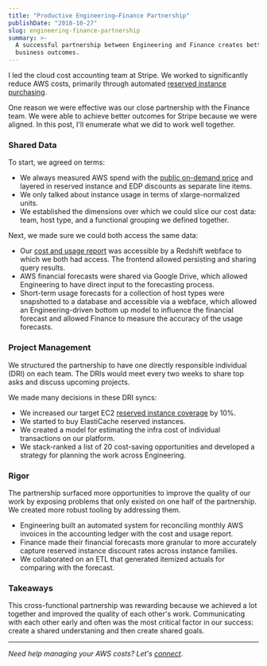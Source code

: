 ```yaml
---
title: "Productive Engineering–Finance Partnership"
publishDate: "2018-10-27"
slug: engineering-finance-partnership
summary: >-
  A successful partnership between Engineering and Finance creates better
  business outcomes.
---
```


I led the cloud cost accounting team at Stripe. We worked to significantly
reduce AWS costs, primarily through automated [reserved instance purchasing].

One reason we were effective was our close partnership with the Finance team. We
were able to achieve better outcomes for Stripe because we were aligned. In this
post, I'll enumerate what we did to work well together.

[reserved instance purchasing]: https://stripe.com/blog/aws-reserved-instances

### Shared Data

To start, we agreed on terms:

- We always measured AWS spend with the [public on-demand price] and layered in
  reserved instance and EDP discounts as separate line items.
- We only talked about instance usage in terms of xlarge-normalized units.
- We established the dimensions over which we could slice our cost data: team,
  host type, and a functional grouping we defined together.

Next, we made sure we could both access the same data:

- Our [cost and usage report] was accessible by a Redshift webface to which we
  both had access. The frontend allowed persisting and sharing query results.
- AWS financial forecasts were shared via Google Drive, which allowed
  Engineering to have direct input to the forecasting process.
- Short-term usage forecasts for a collection of host types were snapshotted to
  a database and accessible via a webface, which allowed an Engineering-driven
  bottom up model to influence the financial forecast and allowed Finance to
  measure the accuracy of the usage forecasts.

[public on-demand price]:
  https://aws.amazon.com/about-aws/whats-new/2016/12/aws-cost-and-usage-report-now-contains-public-on-demand-pricing-and-more/
[cost and usage report]:
  https://aws.amazon.com/aws-cost-management/aws-cost-and-usage-reporting/

### Project Management

We structured the partnership to have one directly responsible individual (DRI)
on each team. The DRIs would meet every two weeks to share top asks and discuss
upcoming projects.

We made many decisions in these DRI syncs:

- We increased our target EC2 [reserved instance coverage] by 10%.
- We started to buy ElastiCache reserved instances.
- We created a model for estimating the infra cost of individual transactions on
  our platform.
- We stack-ranked a list of 20 cost-saving opportunities and developed a
  strategy for planning the work across Engineering.

[reserved instance coverage]:
  https://aws.amazon.com/about-aws/whats-new/2017/03/discover-savings-opportunities-by-using-the-new-reserved-instance-coverage-reports-in-aws-cost-explorer/

### Rigor

The partnership surfaced more opportunities to improve the quality of our work
by exposing problems that only existed on one half of the partnership. We
created more robust tooling by addressing them.

- Engineering built an automated system for reconciling monthly AWS invoices in
  the accounting ledger with the cost and usage report.
- Finance made their financial forecasts more granular to more accurately
  capture reserved instance discount rates across instance families.
- We collaborated on an ETL that generated itemized actuals for comparing with
  the forecast.

### Takeaways

This cross-functional partnership was rewarding because we achieved a lot
together and improved the quality of each other's work. Communicating with each
other early and often was the most critical factor in our success: create a
shared understaning and then create shared goals.

<hr>

_Need help managing your AWS costs? Let's [connect]_.

[connect]: https://hyperbo.la/contact/

